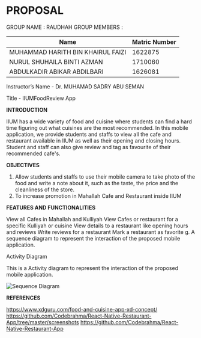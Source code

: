 # PROPOSAL
GROUP NAME : RAUDHAH
GROUP MEMBERS : 

Name | Matric Number
------------ | -------------
MUHAMMAD HARITH BIN KHAIRUL FAIZI | 1622875
NURUL SHUHAILA BINTI AZMAN | 1710060
ABDULKADIR ABIKAR ABDILBARI | 1626081


Instructor’s Name - Dr. MUHAMAD SADRY ABU SEMAN




Title - IIUMFoodReview App



**INTRODUCTION**

IIUM has a wide variety of food and cuisine where students can find a hard time figuring out what cuisines are the most recommended. In this mobile application, we provide students and staffs to view all the cafe and restaurant available in IIUM as well as their opening and closing hours. Student and staff can also give review and tag as favourite of their recommended cafe's.

**OBJECTIVES**
1. Allow students and staffs to use their mobile camera to take photo of the food and write a note about it, such as the taste, the price and the cleanliness of the store.
1. To increase promotion in  Mahallah Cafe and Restaurant inside IIUM


**FEATURES AND FUNCTIONALITIES**

View all Cafes in Mahallah and Kulliyah
View Cafes or restaurant for a specific Kulliyah or cuisine
View details to a restaurant like opening hours and reviews
Write reviews for a restaurant
Mark a restaurant as favorite
g.	A sequence diagram to represent the interaction of the proposed mobile application.


Activity Diagram
  
 This is a Activity diagram to represent the interaction of the proposed mobile application.
 
 ![Sequence Diagram](/sequence.png)
 

**REFERENCES**

https://www.xdguru.com/food-and-cuisine-app-xd-concept/
https://github.com/Codebrahma/React-Native-Restaurant-App/tree/master/screenshots
https://github.com/Codebrahma/React-Native-Restaurant-App
